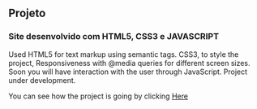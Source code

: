 ## Projeto 

### Site desenvolvido com HTML5, CSS3 e JAVASCRIPT

Used HTML5 for text markup using semantic tags. CSS3, to style the project, Responsiveness with @media queries for different screen sizes.
Soon you will have interaction with the user through JavaScript. Project under development.

You can see how the project is going by clicking [Here](https://marcosfmd.github.io/project-development-web)
